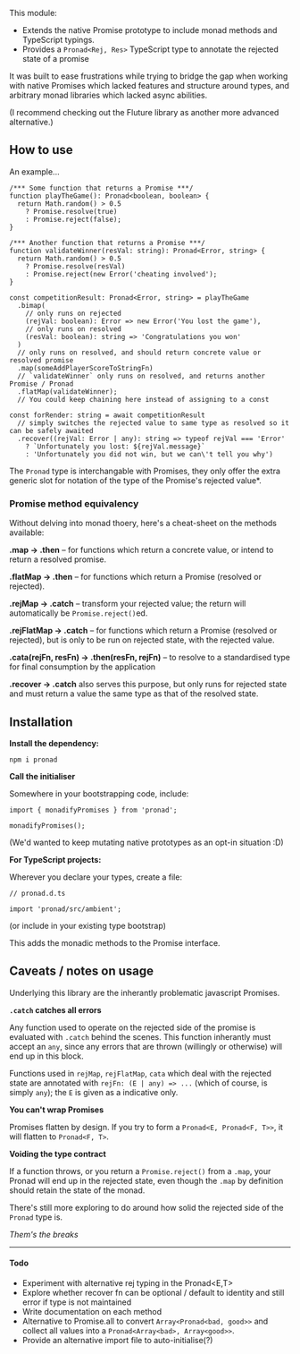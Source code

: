This module:

- Extends the native Promise prototype to include monad methods and TypeScript typings.
- Provides a `Pronad<Rej, Res>` TypeScript type to annotate the rejected state of a promise

It was built to ease frustrations while trying to bridge the gap when working with native Promises which lacked features and structure around types, and arbitrary monad libraries which lacked async abilities.

(I recommend checking out the Fluture library as another more advanced alternative.)

## How to use

An example...

```
/*** Some function that returns a Promise ***/
function playTheGame(): Pronad<boolean, boolean> { 
  return Math.random() > 0.5
    ? Promise.resolve(true)
    : Promise.reject(false);
}

/*** Another function that returns a Promise ***/
function validateWinner(resVal: string): Pronad<Error, string> {
  return Math.random() > 0.5
    ? Promise.resolve(resVal)
    : Promise.reject(new Error('cheating involved');
}

const competitionResult: Pronad<Error, string> = playTheGame
  .bimap(
    // only runs on rejected
    (rejVal: boolean): Error => new Error('You lost the game'),
    // only runs on resolved
    (resVal: boolean): string => 'Congratulations you won'
  )
  // only runs on resolved, and should return concrete value or resolved promise
  .map(someAddPlayerScoreToStringFn)
  // `validateWinner` only runs on resolved, and returns another Promise / Pronad
  .flatMap(validateWinner);
  // You could keep chaining here instead of assigning to a const

const forRender: string = await competitionResult
  // simply switches the rejected value to same type as resolved so it can be safely awaited
  .recover((rejVal: Error | any): string => typeof rejVal === 'Error'
    ? `Unfortunately you lost: ${rejVal.message}`
    : 'Unfortunately you did not win, but we can\'t tell you why')
```

The `Pronad` type is interchangable with Promises, they only offer the extra generic slot for notation of the type of the Promise's rejected value*. 

### Promise method equivalency

Without delving into monad thoery, here's a cheat-sheet on the methods available:

**.map -> .then** – for functions which return a concrete value, or intend to return a resolved promise.

**.flatMap -> .then** – for functions which return a Promise (resolved or rejected).

**.rejMap -> .catch** – transform your rejected value; the return will automatically be `Promise.reject()`ed.

**.rejFlatMap -> .catch** – for functions which return a Promise (resolved or rejected), but is only to be run on rejected state, with the rejected value.

**.cata(rejFn, resFn) -> .then(resFn, rejFn)** – to resolve to a standardised type for final consumption by the application

**.recover -> .catch** also serves this purpose, but only runs for rejected state and must return a value the same type as that of the resolved state.

## Installation

**Install the dependency:**

`npm i pronad`


**Call the initialiser**

Somewhere in your bootstrapping code, include:

```
import { monadifyPromises } from 'pronad';

monadifyPromises();
```
(We'd wanted to keep mutating native prototypes as an opt-in situation :D)


**For TypeScript projects:**

Wherever you declare your types, create a file:

```
// pronad.d.ts

import 'pronad/src/ambient';

```
(or include in your existing type bootstrap)

This adds the monadic methods to the Promise interface.

## Caveats / notes on usage

Underlying this library are the inherantly problematic javascript Promises.

**`.catch` catches all errors**

Any function used to operate on the rejected side of the promise is evaluated with `.catch` behind the scenes.  This function inherantly must accept an `any`, since any errors that are thrown (willingly or otherwise) will end up in this block.

Functions used in `rejMap`, `rejFlatMap`, `cata` which deal with the rejected state are annotated with `rejFn: (E | any) => ...` (which of course, is simply `any`); the `E` is given as a indicative only.

**You can't wrap Promises**

Promises flatten by design.  If you try to form a `Pronad<E, Pronad<F, T>>`, it will flatten to `Pronad<F, T>`.

**Voiding the type contract**

If a function throws, or you return a `Promise.reject()` from a `.map`, your Pronad will end up in the rejected state, even though the `.map` by definition should retain the state of the monad.

There's still more exploring to do around how solid the rejected side of the `Pronad` type is.

*Them's the breaks*

****

#### Todo
 - Experiment with alternative rej typing in the Pronad<E,T>
 - Explore whether recover fn can be optional / default to identity and still error if type is not maintained
 - Write documentation on each method
 - Alternative to Promise.all to convert `Array<Pronad<bad, good>>` and collect all values into a `Pronad<Array<bad>, Array<good>>`.
 - Provide an alternative import file to auto-initialise(?)